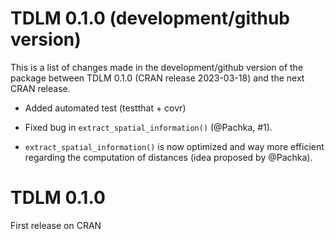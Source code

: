 # TDLM 0.1.0 (development/github version)

This is a list of changes made in the development/github version of the package
between TDLM 0.1.0 (CRAN release 2023-03-18) and the next CRAN release.

* Added automated test (testthat + covr)

* Fixed bug in `extract_spatial_information()` (@Pachka, #1).

* `extract_spatial_information()` is now optimized and way more efficient 
regarding the computation of distances (idea proposed by @Pachka).

# TDLM 0.1.0 

First release on CRAN

